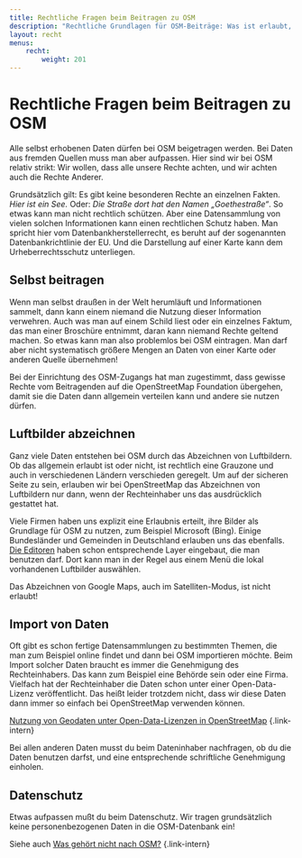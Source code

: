 ```yaml
---
title: Rechtliche Fragen beim Beitragen zu OSM
description: "Rechtliche Grundlagen für OSM-Beiträge: Was ist erlaubt, was gilt beim Urheberrecht und Datenschutz?"
layout: recht
menus:
    recht:
        weight: 201
---
```


# Rechtliche Fragen beim Beitragen zu OSM

Alle selbst erhobenen Daten dürfen bei OSM beigetragen werden. Bei Daten aus
fremden Quellen muss man aber aufpassen. Hier sind wir bei OSM relativ
strikt: Wir wollen, dass alle unsere Rechte achten, und wir achten auch die
Rechte Anderer.

Grundsätzlich gilt: Es gibt keine besonderen Rechte an einzelnen Fakten. *Hier
ist ein See.* Oder: *Die Straße dort hat den Namen „Goethestraße“*. So etwas kann
man nicht rechtlich schützen. Aber eine Datensammlung von vielen solchen
Informationen kann einen rechtlichen Schutz haben. Man spricht hier vom
Datenbankherstellerrecht, es beruht auf der sogenannten Datenbankrichtlinie der
EU. Und die Darstellung auf einer Karte kann dem Urheberrechtsschutz
unterliegen.

## Selbst beitragen

Wenn man selbst draußen in der Welt herumläuft und Informationen sammelt, dann
kann einem niemand die Nutzung dieser Information verwehren. Auch was man auf
einem Schild liest oder ein einzelnes Faktum, das man einer Broschüre entnimmt,
daran kann niemand Rechte geltend machen. So etwas kann man also problemlos bei
OSM eintragen. Man darf aber nicht systematisch größere Mengen an Daten von
einer Karte oder anderen Quelle übernehmen!

Bei der Einrichtung des OSM-Zugangs hat man zugestimmt, dass gewisse Rechte vom
Beitragenden auf die OpenStreetMap Foundation übergehen, damit sie die Daten
dann allgemein verteilen kann und andere sie nutzen dürfen.

## Luftbilder abzeichnen

Ganz viele Daten entstehen bei OSM durch das Abzeichnen von Luftbildern. Ob das
allgemein erlaubt ist oder nicht, ist rechtlich eine Grauzone und auch in
verschiedenen Ländern verschieden geregelt. Um auf der sicheren Seite zu sein,
erlauben wir bei OpenStreetMap das Abzeichnen von Luftbildern nur dann, wenn
der Rechteinhaber uns das ausdrücklich gestattet hat.

Viele Firmen haben uns explizit eine Erlaubnis erteilt, ihre Bilder als
Grundlage für OSM zu nutzen, zum Beispiel Microsoft (Bing). Einige Bundesländer
und Gemeinden in Deutschland erlauben uns das ebenfalls.
[Die Editoren](/beitragen/editoren/) haben
schon entsprechende Layer eingebaut, die man benutzen darf. Dort kann man in
der Regel aus einem Menü die lokal vorhandenen Luftbilder auswählen.

Das Abzeichnen von Google Maps, auch im Satelliten-Modus, ist nicht erlaubt!

## Import von Daten

Oft gibt es schon fertige Datensammlungen zu bestimmten Themen, die man zum 
Beispiel online findet und dann bei OSM importieren möchte.
Beim Import solcher Daten braucht es immer die Genehmigung des Rechteinhabers.
Das kann zum Beispiel eine Behörde sein oder eine Firma. Vielfach hat der Rechteinhaber
die Daten schon unter einer Open-Data-Lizenz veröffentlicht. Das heißt leider
trotzdem nicht, dass wir diese Daten dann immer so einfach bei OpenStreetMap verwenden
können.

[Nutzung von Geodaten unter Open-Data-Lizenzen in OpenStreetMap](/beitragen/recht/nutzung-von-open-data/)
{.link-intern}

Bei allen anderen Daten musst du beim Dateninhaber nachfragen, ob du die Daten
benutzen darfst, und eine entsprechende schriftliche Genehmigung einholen.

## Datenschutz

Etwas aufpassen mußt du beim Datenschutz. Wir tragen grundsätzlich
keine personenbezogenen Daten in die OSM-Datenbank ein!

Siehe auch [Was gehört nicht nach OSM?](/osm/was-gehört-nach-osm/#was-gehört-nicht-nach-osm)
{.link-intern}
